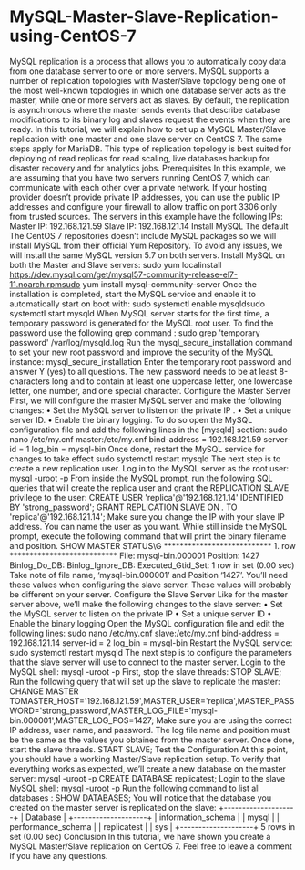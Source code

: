 # MySQL-Master-Slave-Replication-using-CentOS-7


MySQL replication is a process that allows you to automatically copy data from one database server to one or more servers.
MySQL supports a number of replication topologies with Master/Slave topology being one of the most well-known topologies in which one database server acts as the master, while one or more servers act as slaves. By default, the replication is asynchronous where the master sends events that describe database modifications to its binary log and slaves request the events when they are ready.
In this tutorial, we will explain how to set up a MySQL Master/Slave replication with one master and one slave server on CentOS 7. The same steps apply for MariaDB.
This type of replication topology is best suited for deploying of read replicas for read scaling, live databases backup for disaster recovery and for analytics jobs.
Prerequisites
In this example, we are assuming that you have two servers running CentOS 7, which can communicate with each other over a private network. If your hosting provider doesn’t provide private IP addresses, you can use the public IP addresses and configure your firewall to allow traffic on port 3306 only from trusted sources.
The servers in this example have the following IPs:
Master IP: 192.168.121.59
Slave IP:  192.168.121.14
Install MySQL
The default The CentOS 7 repositories doesn’t include MySQL packages so we will install MySQL from their official Yum Repository. To avoid any issues, we will install the same MySQL version 5.7 on both servers.
Install MySQL on both the Master and Slave servers:
sudo yum localinstall https://dev.mysql.com/get/mysql57-community-release-el7-11.noarch.rpmsudo yum install mysql-community-server
Once the installation is completed, start the MySQL service and enable it to automatically start on boot with:
sudo systemctl enable mysqldsudo systemctl start mysqld
When MySQL server starts for the first time, a temporary password is generated for the MySQL root user. To find the password use the following grep command :
sudo grep 'temporary password' /var/log/mysqld.log
Run the mysql_secure_installation command to set your new root password and improve the security of the MySQL instance:
mysql_secure_installation
Enter the temporary root password and answer Y (yes) to all questions.
The new password needs to be at least 8-characters long and to contain at least one uppercase letter, one lowercase letter, one number, and one special character.
Configure the Master Server
First, we will configure the master MySQL server and make the following changes:
•	Set the MySQL server to listen on the private IP .
•	Set a unique server ID.
•	Enable the binary logging.
To do so open the MySQL configuration file and add the following lines in the [mysqld] section:
sudo nano /etc/my.cnf
master:/etc/my.cnf
bind-address           = 192.168.121.59
server-id              = 1
log_bin                = mysql-bin
Once done, restart the MySQL service for changes to take effect
sudo systemctl restart mysqld
The next step is to create a new replication user. Log in to the MySQL server as the root user:
mysql -uroot -p
From inside the MySQL prompt, run the following SQL queries that will create the replica user and grant the REPLICATION SLAVE privilege to the user:
CREATE USER 'replica'@'192.168.121.14' IDENTIFIED BY 'strong_password';
GRANT REPLICATION SLAVE ON *.* TO 'replica'@'192.168.121.14';
Make sure you change the IP with your slave IP address. You can name the user as you want.
While still inside the MySQL prompt, execute the following command that will print the binary filename and position.
SHOW MASTER STATUS\G
*************************** 1. row ***************************
             File: mysql-bin.000001
         Position: 1427
     Binlog_Do_DB: 
 Binlog_Ignore_DB: 
Executed_Gtid_Set: 
1 row in set (0.00 sec)
Take note of file name, ‘mysql-bin.000001’ and Position ‘1427’. You’ll need these values when configuring the slave server. These values will probably be different on your server.
Configure the Slave Server
Like for the master server above, we’ll make the following changes to the slave server:
•	Set the MySQL server to listen on the private IP
•	Set a unique server ID
•	Enable the binary logging
Open the MySQL configuration file and edit the following lines:
sudo nano /etc/my.cnf
slave:/etc/my.cnf
bind-address           = 192.168.121.14
server-id              = 2
log_bin                = mysql-bin
Restart the MySQL service:
sudo systemctl restart mysqld
The next step is to configure the parameters that the slave server will use to connect to the master server. Login to the MySQL shell:
mysql -uroot -p
First, stop the slave threads:
STOP SLAVE;
Run the following query that will set up the slave to replicate the master:
CHANGE MASTER TOMASTER_HOST='192.168.121.59',MASTER_USER='replica',MASTER_PASSWORD='strong_password',MASTER_LOG_FILE='mysql-bin.000001',MASTER_LOG_POS=1427;
Make sure you are using the correct IP address, user name, and password. The log file name and position must be the same as the values you obtained from the master server.
Once done, start the slave threads.
START SLAVE;
Test the Configuration
At this point, you should have a working Master/Slave replication setup.
To verify that everything works as expected, we’ll create a new database on the master server:
mysql -uroot -p
CREATE DATABASE replicatest;
Login to the slave MySQL shell:
mysql -uroot -p
Run the following command to list all databases :
SHOW DATABASES;
You will notice that the database you created on the master server is replicated on the slave:
+--------------------+
| Database           |
+--------------------+
| information_schema |
| mysql              |
| performance_schema |
| replicatest        |
| sys                |
+--------------------+
5 rows in set (0.00 sec)
Conclusion
In this tutorial, we have shown you create a MySQL Master/Slave replication on CentOS 7.
Feel free to leave a comment if you have any questions.

